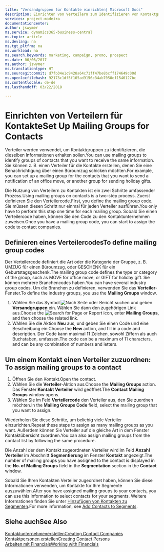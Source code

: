 ```yaml
---
title: "Versandgruppen für Kontakte einrichten| Microsoft Docs"
description: Einrichten von Verteilern zum Identifizieren von Kontaktgruppen, denen die gleichen Informationen zugehen sollen, z. B. Marketingkampagnen oder Promotionen.
services: project-madeira
documentationcenter: 
author: jswymer
ms.service: dynamics365-business-central
ms.topic: article
ms.devlang: na
ms.tgt_pltfrm: na
ms.workload: na
ms.search.keywords: marketing, campaign, promo, prospect
ms.date: 06/06/2017
ms.author: jswymer
ms.translationtype: HT
ms.sourcegitcommit: d7fb34e1c9428a64c71ff47be8bcff174649c00d
ms.openlocfilehash: 92173c1df5f105ad9156c34ab7050ef1546127bc
ms.contentlocale: de-de
ms.lasthandoff: 03/22/2018

---
```

# <a name="set-up-mailing-groups-for-contacts"></a><span data-ttu-id="0d273-103">Einrichten von Verteilern für Kontakte</span><span class="sxs-lookup"><span data-stu-id="0d273-103">Set Up Mailing Groups for Contacts</span></span>
<span data-ttu-id="0d273-104">Verteiler werden verwendet, um Kontaktgruppen zu identifizieren, die dieselben Informationen erhalten sollen.</span><span class="sxs-lookup"><span data-stu-id="0d273-104">You can use mailing groups to identify groups of contacts that you want to receive the same information.</span></span> <span data-ttu-id="0d273-105">Sie können z. B. einen Verteiler für die Kontakte erstellen, denen Sie eine Benachrichtigung über einen Büroumzug schicken möchten.</span><span class="sxs-lookup"><span data-stu-id="0d273-105">For example, you can set up a mailing group for the contacts that you want to send a notification of an office move, or another group for sending holiday gifts.</span></span>

<span data-ttu-id="0d273-106">Die Nutzung von Verteilern zu Kontakten ist ein zwei Schritte umfassender Prozess.</span><span class="sxs-lookup"><span data-stu-id="0d273-106">Using mailing groups on contacts is a two-step process.</span></span> <span data-ttu-id="0d273-107">Zuerst definieren Sie den Verteilercode.</span><span class="sxs-lookup"><span data-stu-id="0d273-107">First, you define the mailing group code.</span></span> <span data-ttu-id="0d273-108">Sie müssen diesen Schritt nur einmal für jeden Verteiler ausführen.</span><span class="sxs-lookup"><span data-stu-id="0d273-108">You only have to perform this step one time for each mailing group.</span></span> <span data-ttu-id="0d273-109">Sobald Sie einen Verteilercode haben, können Sie den Code zu den Kontaktunternehmen zuweisen.</span><span class="sxs-lookup"><span data-stu-id="0d273-109">Once you have a mailing group code, you can start to assign the code to contact companies.</span></span>

## <a name="to-define-mailing-group-codes"></a><span data-ttu-id="0d273-110">Definieren eines Verteilercodes</span><span class="sxs-lookup"><span data-stu-id="0d273-110">To define mailing group codes</span></span>
<span data-ttu-id="0d273-111">Der Verteilercode definiert die Art oder die Kategorie der Gruppe, z. B. UMZUG für einen Büroumzug, oder GESCHENK für ein Geburtstagsgeschenk.</span><span class="sxs-lookup"><span data-stu-id="0d273-111">The mailing group code defines the type or category of the group, such as MOVE for office move, or GIFT for holiday gift.</span></span> <span data-ttu-id="0d273-112">Sie können mehrere Branchencodes haben.</span><span class="sxs-lookup"><span data-stu-id="0d273-112">You can have several industry group codes.</span></span> <span data-ttu-id="0d273-113">Um die Branchen zu definieren, verwenden Sie das **Verteiler**-Fenster.</span><span class="sxs-lookup"><span data-stu-id="0d273-113">To define the industry groups, you use the **Mailing Groups** window.</span></span>

1. <span data-ttu-id="0d273-114">Wählen Sie das Symbol ![Nach Seite oder Bericht suchen](media/ui-search/search_small.png "Nach Seite oder Bericht suchen") und geben **Versandgruppen** ein. Wählen Sie dann den zugehörigen Link aus.</span><span class="sxs-lookup"><span data-stu-id="0d273-114">Choose the ![Search for Page or Report](media/ui-search/search_small.png "Search for Page or Report icon") icon, enter **Mailing Groups**, and then choose the related link.</span></span>
2. <span data-ttu-id="0d273-115">Wählen Sie die Aktion **Neu** aus, und geben Sie einen Code und eine Beschreibung ein.</span><span class="sxs-lookup"><span data-stu-id="0d273-115">Choose the **New** action, and fill in a code and description.</span></span> <span data-ttu-id="0d273-116">Der Code kann maximal 11 Zeichen, sowohl Ziffern als auch Buchstaben, umfassen.</span><span class="sxs-lookup"><span data-stu-id="0d273-116">The code can be a maximum of 11 characters, and can be any combination of numbers and letters.</span></span>

## <span data-ttu-id="0d273-117"><a name="AssignMailGroupContact">Um einem Kontakt einen Verteiler zuzuordnen:</a></span><span class="sxs-lookup"><span data-stu-id="0d273-117"><a name="AssignMailGroupContact"></a> To assign mailing groups to a contact</span></span>
1. <span data-ttu-id="0d273-118">Öffnen Sie den Kontakt.</span><span class="sxs-lookup"><span data-stu-id="0d273-118">Open the contact.</span></span>
2. <span data-ttu-id="0d273-119">Wählen Sie die **Verteiler**-Aktion aus.</span><span class="sxs-lookup"><span data-stu-id="0d273-119">Choose the **Mailing Groups** action.</span></span> <span data-ttu-id="0d273-120">Das Fenster **Kontakt Verteiler** wird geöffnet.</span><span class="sxs-lookup"><span data-stu-id="0d273-120">The **Contact Mailing Groups** window opens.</span></span>
3. <span data-ttu-id="0d273-121">Wählen Sie im Feld **Verteilercode** den Verteiler aus, den Sie zuordnen möchten.</span><span class="sxs-lookup"><span data-stu-id="0d273-121">In the **Mailing Groups Code** field, select the mailing group that you want to assign.</span></span>

<span data-ttu-id="0d273-122">Wiederholen Sie diese Schritte, um beliebig viele Verteiler einzurichten.</span><span class="sxs-lookup"><span data-stu-id="0d273-122">Repeat these steps to assign as many mailing groups as you want.</span></span> <span data-ttu-id="0d273-123">Außerdem können Sie Verteiler auf die gleiche Art in dem Fenster Kontaktübersicht zuordnen.</span><span class="sxs-lookup"><span data-stu-id="0d273-123">You can also assign mailing groups from the contact list by following the same procedure.</span></span>

<span data-ttu-id="0d273-124">Die Anzahl der dem Kontakt zugeordneten Verteiler wird im Feld **Anzahl Verteiler** im Abschnitt **Segmentierung** im Fenster **Kontakt** angezeigt.</span><span class="sxs-lookup"><span data-stu-id="0d273-124">The number of mailing groups you have assigned to the contact is displayed in the **No. of Mailing Groups** field in the **Segmentation** section in the **Contact** window.</span></span>

<span data-ttu-id="0d273-125">Sobald Sie Ihren Kontakten Verteiler zugeordnet haben, können Sie diese Informationen verwenden, um Kontakte für Ihre Segmente auszuwählen.</span><span class="sxs-lookup"><span data-stu-id="0d273-125">After you have assigned mailing groups to your contacts, you can use this information to select contacts for your segments.</span></span> <span data-ttu-id="0d273-126">Weitere Informationen finden Sie unter [Hinzufügen von Kontakten zu Segmenten](marketing-add-contact-segment.md).</span><span class="sxs-lookup"><span data-stu-id="0d273-126">For more information, see [Add Contacts to Segments](marketing-add-contact-segment.md).</span></span>

## <a name="see-also"></a><span data-ttu-id="0d273-127">Siehe auch</span><span class="sxs-lookup"><span data-stu-id="0d273-127">See Also</span></span>
[<span data-ttu-id="0d273-128">Kontaktunternehmenerstellen</span><span class="sxs-lookup"><span data-stu-id="0d273-128">Creating Contact Companies</span></span>](marketing-create-contact-companies.md)  
[<span data-ttu-id="0d273-129">Kontaktpersonen erstellen</span><span class="sxs-lookup"><span data-stu-id="0d273-129">Creating Contact Persons</span></span>](marketing-create-contact-persons.md)  
[<span data-ttu-id="0d273-130">Arbeiten mit Financials</span><span class="sxs-lookup"><span data-stu-id="0d273-130">Working with Financials</span></span>](ui-work-product.md)

